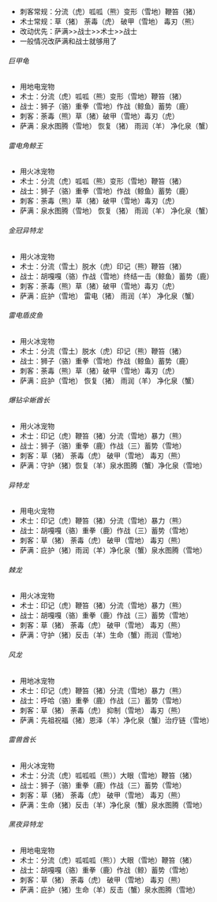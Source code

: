 - 刺客常规：分流（虎）呱呱（熊）变形（雪地）鞭笞（猪）
- 术士常规：草（猪） 荼毒（虎） 破甲（雪地） 毒刃（熊）
- 改动优先：萨满>>战士>>术士>>战士
- 一般情况改萨满和战士就够用了

###### 巨甲龟
+ 用地电宠物
+ 术士：分流（虎）呱呱（熊）变形（雪地）鞭笞（猪）
+ 战士：狮子（骆）重拳（雪地）作战（鲸鱼）蓄势（鹿）
+ 刺客：荼毒（熊）草（猪）破甲（雪地）毒刃（虎）
+ 萨满：泉水图腾（雪地） 恢复（猪） 雨润（羊） 净化泉（蟹）

###### 雷电角鲸王
+ 用火冰宠物
+ 术士：分流（虎）呱呱（熊）变形（雪地）鞭笞（猪）
+ 战士：狮子（骆）重拳（雪地）作战（鲸鱼）蓄势（鹿）
+ 刺客：荼毒（熊）草（猪）破甲（雪地）毒刃（虎）
+ 萨满：泉水图腾（雪地） 恢复（猪） 雨润（羊） 净化泉（蟹）

###### 金冠异特龙
+ 用火冰宠物
+ 术士：分流（雪土）脱水（虎）印记（熊）鞭笞（猪）
+ 战士：胡嘎嘎（骆）作战（雪地）终结一击（鲸鱼）蓄势（鹿）
+ 刺客：荼毒（熊）草（猪）破甲（雪地）毒刃（虎）
+ 萨满：庇护（雪地） 雷电（猪） 雨润（羊） 净化泉（蟹）

###### 雷电盾皮鱼
+ 用火冰宠物
+ 术士：分流（雪土）脱水（虎）印记（熊）鞭笞（猪）
+ 战士：狮子（骆）重拳（雪地）作战（鲸鱼）蓄势（鹿）
+ 刺客：荼毒（熊）草（猪）破甲（雪地）毒刃（虎）
+ 萨满：庇护（雪地） 恢复（猪） 雨润（羊） 净化泉（蟹）

###### 爆钻伞蜥酋长
+ 用火冰宠物
+ 术士：印记（虎）鞭笞（猪）分流（雪地）暴力（熊）
+ 战士：狮子（骆）重拳（鹿）作战（三）蓄势（雪地）
+ 刺客：草（猪） 荼毒（虎） 破甲（雪地） 毒刃（熊）
+ 萨满：守护（猪）恢复（羊）泉水图腾（蟹）净化泉（雪地）

###### 异特龙
+ 用电火宠物
+ 术士：印记（虎）鞭笞（猪）分流（雪地）暴力（熊）
+ 战士：胡嘎嘎（骆）重拳（鹿）作战（三）蓄势（雪地）
+ 刺客：草（猪） 荼毒（虎） 破甲（雪地） 毒刃（熊）
+ 萨满：庇护（猪）雨润（羊）净化泉（蟹）泉水图腾（雪地）

###### 棘龙
+ 用火冰宠物
+ 术士：印记（虎）鞭笞（猪）分流（雪地）暴力（熊）
+ 战士：胡嘎嘎（骆）重拳（鹿）作战（三）蓄势（雪地）
+ 刺客：草（猪） 荼毒（虎） 破甲（雪地） 毒刃（熊）
+ 萨满：守护（猪）反击（羊）生命（蟹）雨润（雪地）

###### 风龙
+ 用地冰宠物
+ 术士：印记（虎）鞭笞（猪）分流（雪地）暴力（熊）
+ 战士：呼哈（骆）重拳（鹿）作战（三）蓄势（雪地）
+ 刺客：草（猪） 荼毒（虎） 抑制（雪地） 毒刃（熊）
+ 萨满：先祖祝福（猪）恩泽（羊）净化泉（蟹）治疗链（雪地）

###### 雷兽酋长
+ 用火冰宠物
+ 术士：分流（虎）呱呱呱（熊））大眼（雪地）鞭笞（猪）
+ 战士：狮子（骆）重拳（鹿）作战（三）蓄势（雪地）
+ 刺客：草（猪） 荼毒（虎） 破甲（雪地） 毒刃（熊）
+ 萨满：生命（猪）反击（羊）净化泉（蟹）泉水图腾（雪地）

###### 黑夜异特龙
+ 用地电宠物
+ 术士：分流（虎）呱呱呱（熊））大眼（雪地）鞭笞（猪）
+ 战士：胡嘎嘎（骆）重拳（鹿）作战（鲸）蓄势（雪地）
+ 刺客：草（猪） 荼毒（虎） 破甲（雪地） 毒刃（熊）
+ 萨满：庇护（猪）生命（羊）反击（蟹）泉水图腾（雪地）
